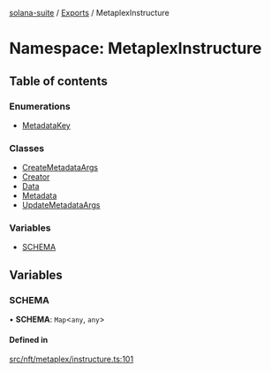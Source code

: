 [solana-suite](../README.md) / [Exports](../modules.md) / MetaplexInstructure

# Namespace: MetaplexInstructure

## Table of contents

### Enumerations

- [MetadataKey](../enums/MetaplexInstructure.MetadataKey.md)

### Classes

- [CreateMetadataArgs](../classes/MetaplexInstructure.CreateMetadataArgs.md)
- [Creator](../classes/MetaplexInstructure.Creator.md)
- [Data](../classes/MetaplexInstructure.Data.md)
- [Metadata](../classes/MetaplexInstructure.Metadata.md)
- [UpdateMetadataArgs](../classes/MetaplexInstructure.UpdateMetadataArgs.md)

### Variables

- [SCHEMA](MetaplexInstructure.md#schema)

## Variables

### SCHEMA

• **SCHEMA**: `Map`<`any`, `any`\>

#### Defined in

[src/nft/metaplex/instructure.ts:101](https://github.com/fukaoi/solana-suite/blob/368a1a5/src/nft/metaplex/instructure.ts#L101)
